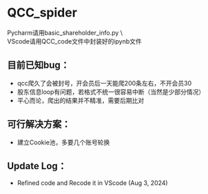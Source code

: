 # QCC_spider

Pycharm请用basic_shareholder_info.py  \\\
VScode请用QCC_code文件中封装好的ipynb文件

## 目前已知bug：
- qcc爬久了会被封号，开会员后一天能爬200条左右，不开会员30
- 股东信息loop有问题，若格式不统一很容易中断（当然是少部分情况）
- 平心而论，爬出的结果并不精准，需要后期比对

## 可行解决方案：
- 建立Cookie池，多要几个账号轮换
  
## Update Log：

- Refined code and Recode it in VScode (Aug 3, 2024)
